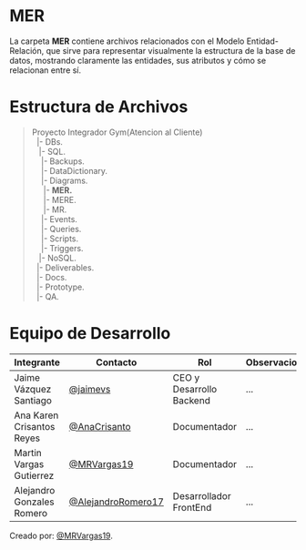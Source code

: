 # MER
La carpeta **MER** contiene archivos relacionados con el Modelo Entidad-Relación, que sirve para representar visualmente la estructura de la base de datos, mostrando claramente las entidades, sus atributos y cómo se relacionan entre sí.

# Estructura de Archivos
>Proyecto Integrador Gym(Atencion al Cliente)<br>
>&nbsp;&nbsp;|- DBs.<br>
>&nbsp;&nbsp;&nbsp;|- SQL.<br>
>&nbsp;&nbsp;&nbsp;&nbsp;|- Backups.<br>
>&nbsp;&nbsp;&nbsp;&nbsp;|- DataDictionary.<br>
>&nbsp;&nbsp;&nbsp;&nbsp;|- Diagrams.<br>
>&nbsp;&nbsp;&nbsp;&nbsp;&nbsp;|- **MER.**<br>
>&nbsp;&nbsp;&nbsp;&nbsp;&nbsp;|- MERE.<br>
>&nbsp;&nbsp;&nbsp;&nbsp;&nbsp;|- MR.<br>
>&nbsp;&nbsp;&nbsp;&nbsp;|- Events.<br>
>&nbsp;&nbsp;&nbsp;&nbsp;|- Queries.<br>
>&nbsp;&nbsp;&nbsp;&nbsp;|- Scripts.<br>
>&nbsp;&nbsp;&nbsp;&nbsp;|- Triggers.<br>
>&nbsp;&nbsp;&nbsp;|- NoSQL.<br>
>&nbsp;&nbsp;|- Deliverables.<br>
>&nbsp;&nbsp;|- Docs.<br>
>&nbsp;&nbsp;|- Prototype.<br>
>&nbsp;&nbsp;|- QA.<br>

# Equipo de Desarrollo

|Integrante|Contacto|Rol|Observaciones|
|----------|--------|---|-------------|
|Jaime Vázquez Santiago|[@jaimevs](https://github.com/jaimevs)|CEO y Desarrollo Backend|...|
|Ana Karen Crisantos Reyes|[@AnaCrisanto](https://github.com/AnaCrisanto)|Documentador|...|
|Martin Vargas Gutierrez|[@MRVargas19](https://github.com/MRVargas19)|Documentador|...|
|Alejandro Gonzales Romero|[@AlejandroRomero17](https://github.com/AlejandroRomero17)|Desarrollador FrontEnd|...|

Creado por: [@MRVargas19](https://github.com/MRVargas19).










